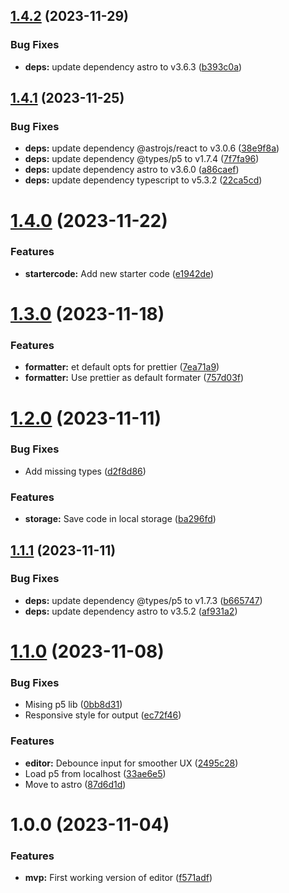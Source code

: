## [1.4.2](https://github.com/ff6347/p5-code-sandbox/compare/v1.4.1...v1.4.2) (2023-11-29)


### Bug Fixes

* **deps:** update dependency astro to v3.6.3 ([b393c0a](https://github.com/ff6347/p5-code-sandbox/commit/b393c0af6fda015cb7b06724da0a960e1f8425fa))

## [1.4.1](https://github.com/ff6347/p5-code-sandbox/compare/v1.4.0...v1.4.1) (2023-11-25)


### Bug Fixes

* **deps:** update dependency @astrojs/react to v3.0.6 ([38e9f8a](https://github.com/ff6347/p5-code-sandbox/commit/38e9f8a7ab3d8baf5a176fa0240ba10190d07cb1))
* **deps:** update dependency @types/p5 to v1.7.4 ([7f7fa96](https://github.com/ff6347/p5-code-sandbox/commit/7f7fa965b812b4dcb05053c2dbb6b3dc656d96b1))
* **deps:** update dependency astro to v3.6.0 ([a86caef](https://github.com/ff6347/p5-code-sandbox/commit/a86caef1dfbf1f670c37685208a5236f59668105))
* **deps:** update dependency typescript to v5.3.2 ([22ca5cd](https://github.com/ff6347/p5-code-sandbox/commit/22ca5cd05f82db202e6206512e76dc94305656ac))

# [1.4.0](https://github.com/ff6347/p5-code-sandbox/compare/v1.3.0...v1.4.0) (2023-11-22)


### Features

* **startercode:** Add new starter code ([e1942de](https://github.com/ff6347/p5-code-sandbox/commit/e1942de6e31440afe741b07e9f4aa5bc7a107774))

# [1.3.0](https://github.com/ff6347/p5-code-sandbox/compare/v1.2.0...v1.3.0) (2023-11-18)


### Features

* **formatter:** et default opts for prettier ([7ea71a9](https://github.com/ff6347/p5-code-sandbox/commit/7ea71a9b0902be7f35a978827ab44f0643d6d1c0))
* **formatter:** Use prettier as default formater ([757d03f](https://github.com/ff6347/p5-code-sandbox/commit/757d03fafaeb41ea514cbd9dde2e28391f7cfd50))

# [1.2.0](https://github.com/ff6347/p5-code-sandbox/compare/v1.1.1...v1.2.0) (2023-11-11)


### Bug Fixes

* Add missing types ([d2f8d86](https://github.com/ff6347/p5-code-sandbox/commit/d2f8d86de0f1ddb199f8ab9f1f3aaf65703be31a))


### Features

* **storage:** Save code in local storage ([ba296fd](https://github.com/ff6347/p5-code-sandbox/commit/ba296fd39068f10f3de9fc672d1552a69bc3504a))

## [1.1.1](https://github.com/ff6347/p5-code-sandbox/compare/v1.1.0...v1.1.1) (2023-11-11)


### Bug Fixes

* **deps:** update dependency @types/p5 to v1.7.3 ([b665747](https://github.com/ff6347/p5-code-sandbox/commit/b6657478a77137dbbdc4b0eee48b45ec95ab37d5))
* **deps:** update dependency astro to v3.5.2 ([af931a2](https://github.com/ff6347/p5-code-sandbox/commit/af931a23e5c27c83e27d94b1eec7973cc69a1679))

# [1.1.0](https://github.com/ff6347/p5-code-sandbox/compare/v1.0.0...v1.1.0) (2023-11-08)


### Bug Fixes

* Mising p5 lib ([0bb8d31](https://github.com/ff6347/p5-code-sandbox/commit/0bb8d31d6f9fb42fb0e6f807d85836a031d97172))
* Responsive style for output ([ec72f46](https://github.com/ff6347/p5-code-sandbox/commit/ec72f468ee5185da1bfcdfcd414a8ac39d09e0fe))


### Features

* **editor:** Debounce input for smoother UX ([2495c28](https://github.com/ff6347/p5-code-sandbox/commit/2495c286811ef825cd96d42e3aa803cdcd3d7dc7))
* Load p5 from localhost ([33ae6e5](https://github.com/ff6347/p5-code-sandbox/commit/33ae6e5888b4d0dd628c6ca373492838a32cba8a))
* Move to astro ([87d6d1d](https://github.com/ff6347/p5-code-sandbox/commit/87d6d1de8576b281d27c8b7f0f769be3b6d2d382))

# 1.0.0 (2023-11-04)


### Features

* **mvp:** First working version of editor ([f571adf](https://github.com/ff6347/p5-code-sandbox/commit/f571adfad5882e2746b4b9d0c84b340242672155))
